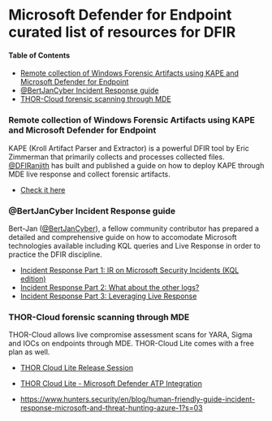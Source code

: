 # Microsoft Defender for Endpoint curated list of resources for DFIR

#### Table of Contents
- [Remote collection of Windows Forensic Artifacts using KAPE and Microsoft Defender for Endpoint](#remote-collection-of-windows-forensic-artifacts-using-kape-and-microsoft-defender-for-endpoint)
- [@BertJanCyber Incident Response guide](#@bertjancyber-incident-response-guide)
- [THOR-Cloud forensic scanning through MDE](#thor-cloud-forensic-scanning-through-mde)

### Remote collection of Windows Forensic Artifacts using KAPE and Microsoft Defender for Endpoint

KAPE (Kroll Artifact Parser and Extractor) is a powerful DFIR tool by Eric Zimmerman that primarily collects and processes collected files. [@DFIRanjith](https://twitter.com/DFIRanjith) has built and published a guide on how to deploy KAPE through MDE live response and collect forensic artifacts.

 - [Check it here](https://medium.com/@DFIRanjith/remote-collection-of-windows-forensic-artifacts-using-kape-and-microsoft-defender-for-endpoint-f7d3a857e2e0)

### @BertJanCyber Incident Response guide

Bert-Jan ([@BertJanCyber](https://twitter.com/BertJanCyber)), a fellow community contributor has prepared a detailed and comprehensive guide on how to accomodate Microsoft technologies available including KQL queries and Live Response in order to practice the DFIR discipline.

 - [Incident Response Part 1: IR on Microsoft Security Incidents (KQL edition)](https://kqlquery.com/posts/kql-incident-response/)
 - [Incident Response Part 2: What about the other logs?](https://kqlquery.com/posts/kql-incident-response-everything-else/)
 - [Incident Response Part 3: Leveraging Live Response](https://kqlquery.com/posts/leveraging-live-response/)

### THOR-Cloud forensic scanning through MDE

THOR-Cloud allows live compromise assessment scans for YARA, Sigma and IOCs on endpoints through MDE. THOR-Cloud Lite comes with a free plan as well.

 - [THOR Cloud Lite Release Session]([https://www.youtube.com/watch?v=RubV7Cr1_FA](https://www.youtube.com/watch?v=ApeXFnFkKZg))
 - [THOR Cloud Lite - Microsoft Defender ATP Integration](https://www.youtube.com/watch?v=RubV7Cr1_FA)



- https://www.hunters.security/en/blog/human-friendly-guide-incident-response-microsoft-and-threat-hunting-azure-1?s=03

